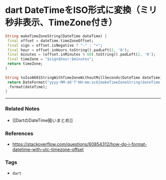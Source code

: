 # dart DateTimeをISO形式に変換（ミリ秒非表示、TimeZone付き）
```dart
String makeTimeZoneString(DateTime dateTime) {  
 final offset = dateTime.timeZoneOffset;  
 final sign = offset.isNegative ? "-" : "+";  
 final hour = offset.inHours.toString().padLeft(2, '0');  
 final minutes = (offset.inMinutes % 60).toString().padLeft(2, '0');  
 final timeZone = "$sign$hour:$minutes";  
 return timeZone;  
}  
  
String toIso8601StringWithTimeZoneWithoutMillSeconds(DateTime dateTime) {  
 return DateFormat("yyyy-MM-dd'T'HH:mm:ss${makeTimeZoneString(dateTime)}")  
 .format(dateTime);  
}
```

---
### Related Notes
- [[DartのDateTime扱いまとめ]]

### References
- https://stackoverflow.com/questions/60854312/how-do-i-format-datetime-with-utc-timezone-offset

### Tags
- `dart`